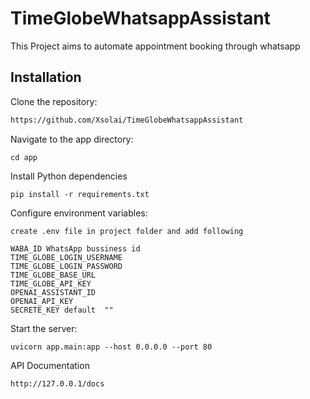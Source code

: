 
# TimeGlobeWhatsappAssistant

This Project aims to automate appointment booking through whatsapp


## Installation

Clone the repository:
```bash
https://github.com/Xsolai/TimeGlobeWhatsappAssistant
```
Navigate to the app directory:

```
cd app
 ```

Install Python dependencies

```
pip install -r requirements.txt
```

Configure environment variables:

``` 
create .env file in project folder and add following 

WABA_ID WhatsApp bussiness id
TIME_GLOBE_LOGIN_USERNAME
TIME_GLOBE_LOGIN_PASSWORD
TIME_GLOBE_BASE_URL
TIME_GLOBE_API_KEY
OPENAI_ASSISTANT_ID
OPENAI_API_KEY
SECRETE_KEY default  ""
 ```
 Start the server:
```
uvicorn app.main:app --host 0.0.0.0 --port 80
```
API Documentation

```
http://127.0.0.1/docs
```
